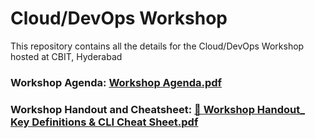 # Cloud/DevOps Workshop
This repository contains all the details for the Cloud/DevOps Workshop hosted at CBIT, Hyderabad

### Workshop Agenda: [Workshop Agenda.pdf](https://github.com/user-attachments/files/19759729/Workshop.Agenda.pdf)
### Workshop Handout and Cheatsheet: [📘 Workshop Handout_ Key Definitions & CLI Cheat Sheet.pdf](https://github.com/user-attachments/files/19759737/Workshop.Handout_.Key.Definitions.CLI.Cheat.Sheet.pdf)

